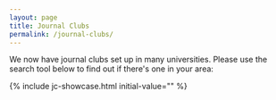 ```yaml
---
layout: page
title: Journal Clubs
permalink: /journal-clubs/
---
```


We now have journal clubs set up in many universities. Please use the search tool below to find out if there's one in your area:

{% include jc-showcase.html initial-value="" %}
